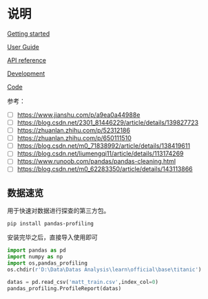 # 说明

[Getting started](https://pandas.pydata.org/docs/getting_started/index.html)

[User Guide](https://pandas.pydata.org/docs/user_guide/index.html)

[API reference](https://pandas.pydata.org/docs/reference/index.html)

[Development](https://pandas.pydata.org/docs/development/index.html)

[Code](https://github.com/pandas-dev/pandas)

参考：

- [ ] <https://www.jianshu.com/p/a9ea0a44988e>
- [ ] <https://blog.csdn.net/2301_81446229/article/details/139827723>
- [ ] <https://zhuanlan.zhihu.com/p/52312186>
- [ ] <https://zhuanlan.zhihu.com/p/650111510>
- [ ] <https://blog.csdn.net/m0_71838992/article/details/138419611>
- [ ] <https://blog.csdn.net/liumengqi11/article/details/113174269>
- [ ] <https://www.runoob.com/pandas/pandas-cleaning.html>
- [ ] <https://blog.csdn.net/m0_62283350/article/details/143113866>

## 数据速览

用于快速对数据进行探查的第三方包。

`pip install pandas-profiling`

安装完毕之后，直接导入使用即可

```py
import pandas as pd
import numpy as np
import os,pandas_profiling
os.chdir(r'D:\Data\Datas Analysis\learn\official\base\titanic')

datas = pd.read_csv('matt_train.csv',index_col=0)
pandas_profiling.ProfileReport(datas)
```
